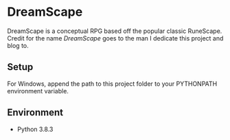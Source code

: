 # DreamScape
DreamScape is a conceptual RPG based off the popular classic RuneScape. Credit for the name _DreamScape_ goes to the man I dedicate this project and blog to.

## Setup
For Windows, append the path to this project folder to your PYTHONPATH environment variable.

## Environment
* Python 3.8.3